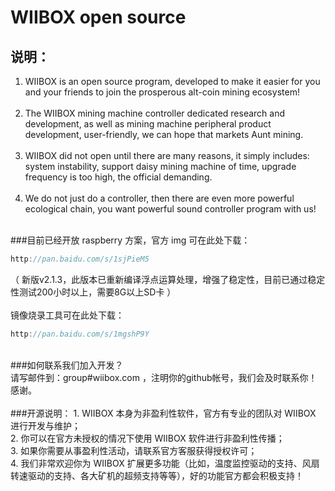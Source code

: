 WIIBOX open source
==============================
说明：
------------------------------
1. WIIBOX is an open source program, developed to make it easier for you and your friends to join the prosperous alt-coin mining ecosystem!<br/><br/>
2. The WIIBOX mining machine controller dedicated research and development, as well as mining machine peripheral product development, user-friendly, we can hope that markets Aunt mining.<br/><br/>
3. WIIBOX did not open until there are many reasons, it simply includes: system instability, support daisy mining machine of time, upgrade frequency is too high, the official demanding.<br/><br/>
4. We do not just do a controller, then there are even more powerful ecological chain, you want powerful sound controller program with us!<br/><br/>

###目前已经开放 raspberry 方案，官方 img 可在此处下载：<br/>
```ObjectiveC
http://pan.baidu.com/s/1sjPieM5
```
（ 新版v2.1.3，此版本已重新编译浮点运算处理，增强了稳定性，目前已通过稳定性测试200小时以上，需要8G以上SD卡 ）<br/>
<br/>
   镜像烧录工具可在此处下载：<br/>
```ObjectiveC
http://pan.baidu.com/s/1mgshP9Y
```
<br/>
###如何联系我们加入开发？<br/>
请写邮件到：group#wiibox.com ，注明你的github帐号，我们会及时联系你！感谢。<br/><br/>
###开源说明：
1. WIIBOX 本身为非盈利性软件，官方有专业的团队对 WIIBOX 进行开发与维护；<br/>
2. 你可以在官方未授权的情况下使用 WIIBOX 软件进行非盈利性传播；<br/>
3. 如果你需要从事盈利性活动，请联系官方客服获得授权许可；<br/>
4. 我们非常欢迎你为 WIIBOX 扩展更多功能（比如，温度监控驱动的支持、风扇转速驱动的支持、各大矿机的超频支持等等），好的功能官方都会积极支持！<br/>
